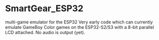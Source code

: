 # SmartGear_ESP32
multi-game emulator for the ESP32
Very early code which can currently emulate GameBoy Color games on the ESP32-S2/S3 with a 8-bit parallel LCD attached. No audio is output (yet).
